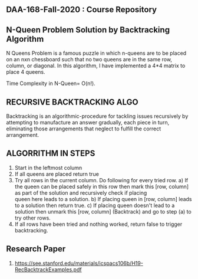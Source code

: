 ## DAA-168-Fall-2020 : Course Repository ##
## N-Queen Problem Solution by Backtracking Algorithm ##
N Queens Problem is a famous puzzle in which n-queens are to be placed on an nxn chessboard such that no two queens are in the same row, column, or diagonal. In this algorithm, I  have implemented a 4*4 matrix to place 4 queens. 

Time Complexity in N-Queen= O(n!).
## RECURSIVE BACKTRACKING ALGO ##
Backtracking is an algorithmic-procedure for tackling issues recursively by attempting to manufacture an answer gradually, each piece in turn, eliminating those arrangements that neglect to fulfill the correct arrangement.

## ALGORRITHM IN STEPS ##
1) Start in the leftmost column
2) If all queens are placed
    return true
3) Try all rows in the current column.  Do following
   for every tried row.
    a) If the queen can be placed safely in this row
       then mark this [row, column] as part of the 
       solution and recursively check if placing  
       queen here leads to a solution.
    b) If placing queen in [row, column] leads to a
       solution then return true.
    c) If placing queen doesn't lead to a solution 
       then unmark this [row, column] (Backtrack) 
       and go to step (a) to try other rows.
3) If all rows have been tried and nothing worked, 
   return false to trigger backtracking.


## Research Paper ##
1. https://see.stanford.edu/materials/icspacs106b/H19-RecBacktrackExamples.pdf


